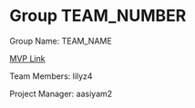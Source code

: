 # Group TEAM_NUMBER
Group Name: TEAM_NAME

[MVP Link](https://docs.google.com/document/d/10SS7ZMPSd4625J4YpiPNZGKDfYO0yVhL/edit?usp=sharing&ouid=108904463621765293214&rtpof=true&sd=true)

Team Members: lilyz4

Project Manager: aasiyam2
